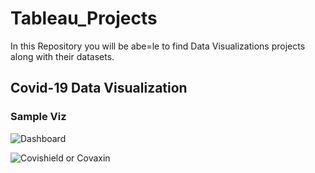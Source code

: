 # Tableau_Projects
In this Repository you will be abe=le to find Data Visualizations projects along with their datasets.

## Covid-19 Data Visualization
### Sample Viz
![Dashboard](https://user-images.githubusercontent.com/66214509/133300772-d5c11420-6269-43d6-9c54-1c4e362fc2f0.png)

![Covishield or Covaxin](https://user-images.githubusercontent.com/66214509/133300903-f3167c5c-5080-4e82-bdd9-93f7e444c4f1.png)
